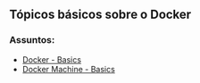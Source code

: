## Tópicos básicos sobre o Docker

### Assuntos:

- [Docker - Basics](../blob/master/docker-basics.md)
- [Docker Machine - Basics](../blob/master/docker-machine-basics.md)

